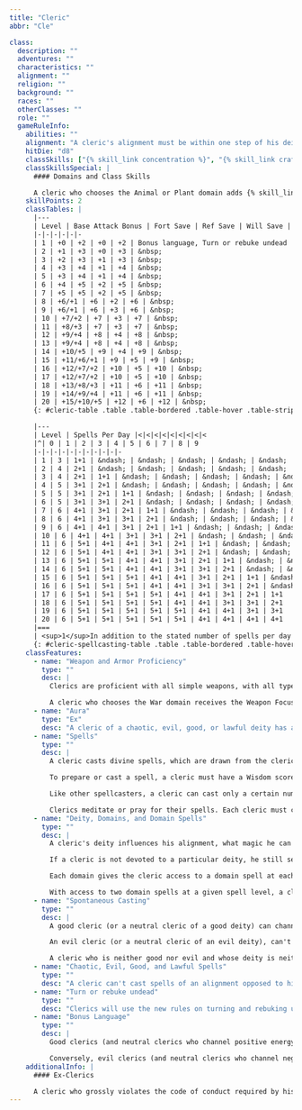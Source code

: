 ```yaml
---
title: "Cleric"
abbr: "Cle"

class:
  description: ""
  adventures: ""
  characteristics: ""
  alignment: ""
  religion: ""
  background: ""
  races: ""
  otherClasses: ""
  role: ""
  gameRuleInfo:
    abilities: ""
    alignment: "A cleric's alignment must be within one step of his deity's (that is, it may be one step away on either the lawful-chaotic axis or the good-evil axis, but not both). A cleric may not be neutral unless his deity's alignment is also neutral."
    hitDie: "d8"
    classSkills: ["{% skill_link concentration %}", "{% skill_link craft %}", "{% skill_link diplomacy %}", "{% skill_link heal %}", "{% skill_link knowledge 'Knowledge (Arcana)' %}", "{% skill_link knowledge 'Knowledge (History)' %}", "{% skill_link knowledge 'Knowledge (Religion)' %}", "{% skill_link knowledge 'Knowledge (The Planes)' %}", "{% skill_link profession %}", "{% skill_link spellcraft %}"]
    classSkillsSpecial: |
      #### Domains and Class Skills

      A cleric who chooses the Animal or Plant domain adds {% skill_link knowledge "Knowledge (Nature)" %} to the cleric class skills listed above. A cleric who chooses the Knowledge domain adds all _knowledge_ skills to the list. A cleric who chooses the Travel domain adds {% skill_link survival %} to the list. A cleric who chooses the Trickery domain adds {% skill_link bluff %}", "{% skill_link disguise %}, and {% skill_link hide %} to the list.
    skillPoints: 2
    classTables: |
      |---
      | Level | Base Attack Bonus | Fort Save | Ref Save | Will Save | Special
      |-|-|-|-|-|-
      | 1 | +0 | +2 | +0 | +2 | Bonus language, Turn or rebuke undead
      | 2 | +1 | +3 | +0 | +3 | &nbsp;
      | 3 | +2 | +3 | +1 | +3 | &nbsp;
      | 4 | +3 | +4 | +1 | +4 | &nbsp;
      | 5 | +3 | +4 | +1 | +4 | &nbsp;
      | 6 | +4 | +5 | +2 | +5 | &nbsp;
      | 7 | +5 | +5 | +2 | +5 | &nbsp;
      | 8 | +6/+1 | +6 | +2 | +6 | &nbsp;
      | 9 | +6/+1 | +6 | +3 | +6 | &nbsp;
      | 10 | +7/+2 | +7 | +3 | +7 | &nbsp;
      | 11 | +8/+3 | +7 | +3 | +7 | &nbsp;
      | 12 | +9/+4 | +8 | +4 | +8 | &nbsp;
      | 13 | +9/+4 | +8 | +4 | +8 | &nbsp;
      | 14 | +10/+5 | +9 | +4 | +9 | &nbsp;
      | 15 | +11/+6/+1 | +9 | +5 | +9 | &nbsp;
      | 16 | +12/+7/+2 | +10 | +5 | +10 | &nbsp;
      | 17 | +12/+7/+2 | +10 | +5 | +10 | &nbsp;
      | 18 | +13/+8/+3 | +11 | +6 | +11 | &nbsp;
      | 19 | +14/+9/+4 | +11 | +6 | +11 | &nbsp;
      | 20 | +15/+10/+5 | +12 | +6 | +12 | &nbsp;
      {: #cleric-table .table .table-bordered .table-hover .table-striped data-caption="Table: The Cleric" }

      |---
      | Level | Spells Per Day |<|<|<|<|<|<|<|<|<
      |^| 0 | 1 | 2 | 3 | 4 | 5 | 6 | 7 | 8 | 9
      |-|-|-|-|-|-|-|-|-|-|-
      | 1 | 3 | 1+1 | &ndash; | &ndash; | &ndash; | &ndash; | &ndash; | &ndash; | &ndash; | &ndash;
      | 2 | 4 | 2+1 | &ndash; | &ndash; | &ndash; | &ndash; | &ndash; | &ndash; | &ndash; | &ndash;
      | 3 | 4 | 2+1 | 1+1 | &ndash; | &ndash; | &ndash; | &ndash; | &ndash; | &ndash; | &ndash;
      | 4 | 5 | 3+1 | 2+1 | &ndash; | &ndash; | &ndash; | &ndash; | &ndash; | &ndash; | &ndash;
      | 5 | 5 | 3+1 | 2+1 | 1+1 | &ndash; | &ndash; | &ndash; | &ndash; | &ndash; | &ndash;
      | 6 | 5 | 3+1 | 3+1 | 2+1 | &ndash; | &ndash; | &ndash; | &ndash; | &ndash; | &ndash;
      | 7 | 6 | 4+1 | 3+1 | 2+1 | 1+1 | &ndash; | &ndash; | &ndash; | &ndash; | &ndash;
      | 8 | 6 | 4+1 | 3+1 | 3+1 | 2+1 | &ndash; | &ndash; | &ndash; | &ndash; | &ndash;
      | 9 | 6 | 4+1 | 4+1 | 3+1 | 2+1 | 1+1 | &ndash; | &ndash; | &ndash; | &ndash;
      | 10 | 6 | 4+1 | 4+1 | 3+1 | 3+1 | 2+1 | &ndash; | &ndash; | &ndash; | &ndash;
      | 11 | 6 | 5+1 | 4+1 | 4+1 | 3+1 | 2+1 | 1+1 | &ndash; | &ndash; | &ndash;
      | 12 | 6 | 5+1 | 4+1 | 4+1 | 3+1 | 3+1 | 2+1 | &ndash; | &ndash; | &ndash;
      | 13 | 6 | 5+1 | 5+1 | 4+1 | 4+1 | 3+1 | 2+1 | 1+1 | &ndash; | &ndash;
      | 14 | 6 | 5+1 | 5+1 | 4+1 | 4+1 | 3+1 | 3+1 | 2+1 | &ndash; | &ndash;
      | 15 | 6 | 5+1 | 5+1 | 5+1 | 4+1 | 4+1 | 3+1 | 2+1 | 1+1 | &ndash;
      | 16 | 6 | 5+1 | 5+1 | 5+1 | 4+1 | 4+1 | 3+1 | 3+1 | 2+1 | &ndash;
      | 17 | 6 | 5+1 | 5+1 | 5+1 | 5+1 | 4+1 | 4+1 | 3+1 | 2+1 | 1+1
      | 18 | 6 | 5+1 | 5+1 | 5+1 | 5+1 | 4+1 | 4+1 | 3+1 | 3+1 | 2+1
      | 19 | 6 | 5+1 | 5+1 | 5+1 | 5+1 | 5+1 | 4+1 | 4+1 | 3+1 | 3+1
      | 20 | 6 | 5+1 | 5+1 | 5+1 | 5+1 | 5+1 | 4+1 | 4+1 | 4+1 | 4+1
      |===
      | <sup>1</sup>In addition to the stated number of spells per day for 1st- through 9th-level spells, a cleric gets a domain spell for each spell level, starting at 1st.The "+1" in the entries on this table represents that spell. Domain spells are in addition to any bonus spells the cleric may receive for having a high Wisdom score. |<|<|<|<|<|<|<|<|<|<
      {: #cleric-spellcasting-table .table .table-bordered .table-hover .table-striped data-caption="Table: Cleric Spellcasting" }
    classFeatures:
      - name: "Weapon and Armor Proficiency"
        type: ""
        desc: |
          Clerics are proficient with all simple weapons, with all types of armor (light, medium, and heavy), and with shields (except tower shields).

          A cleric who chooses the War domain receives the Weapon Focus feat related to his deity's weapon as a bonus feat. He also receives the appropriate Martial Weapon Proficiency feat as a bonus feat, if the weapon falls into that category.
      - name: "Aura"
        type: "Ex"
        desc: "A cleric of a chaotic, evil, good, or lawful deity has a particularly powerful aura corresponding to the deity's alignment (see the _detect evil_ spell for details). Clerics who don't worship a specific deity but choose the Chaos, Evil, Good, or Law domain have a similarly powerful aura of the corresponding alignment."
      - name: "Spells"
        type: ""
        desc: |
          A cleric casts divine spells, which are drawn from the cleric spell list. However, his alignment may restrict him from casting certain spells opposed to his moral or ethical beliefs; see Chaotic, Evil, Good, and Lawful Spells, below. A cleric must choose and prepare his spells in advance (see below).

          To prepare or cast a spell, a cleric must have a Wisdom score equal to at least 10 + the spell level. The Difficulty Class for a saving throw against a cleric's spell is 10 + the spell level + the cleric's Wisdom modifier.

          Like other spellcasters, a cleric can cast only a certain number of spells of each spell level per day. His base daily spell allotment is given on Table: The Cleric. In addition, he receives bonus spells per day if he has a high Wisdom score. A cleric also gets one domain spell of each spell level he can cast, starting at 1st level. When a cleric prepares a spell in a domain spell slot, it must come from one of his two domains (see Deities, Domains, and Domain Spells, below).

          Clerics meditate or pray for their spells. Each cleric must choose a time at which he must spend 1 hour each day in quiet contemplation or supplication to regain his daily allotment of spells. Time spent resting has no effect on whether a cleric can prepare spells. A cleric may prepare and cast any spell on the cleric spell list, provided that he can cast spells of that level, but he must choose which spells to prepare during his daily meditation.
      - name: "Deity, Domains, and Domain Spells"
        type: ""
        desc: |
          A cleric's deity influences his alignment, what magic he can perform, his values, and how others see him. A cleric chooses two domains from among those belonging to his deity. A cleric can select an alignment domain (Chaos, Evil, Good, or Law) only if his alignment matches that domain.

          If a cleric is not devoted to a particular deity, he still selects two domains to represent his spiritual inclinations and abilities. The restriction on alignment domains still applies.

          Each domain gives the cleric access to a domain spell at each spell level he can cast, from 1st on up, as well as a granted power. The cleric gets the granted powers of both the domains selected.

          With access to two domain spells at a given spell level, a cleric prepares one or the other each day in his domain spell slot. If a domain spell is not on the cleric spell list, a cleric can prepare it only in his domain spell slot.
      - name: "Spontaneous Casting"
        type: ""
        desc: |
          A good cleric (or a neutral cleric of a good deity) can channel stored spell energy into healing spells that the cleric did not prepare ahead of time. The cleric can "lose" any prepared spell that is not a domain spell in order to cast any cure spell of the same spell level or lower (a cure spell is any spell with "cure" in its name).

          An evil cleric (or a neutral cleric of an evil deity), can't convert prepared spells to cure spells but can convert them to inflict spells (an inflict spell is one with "inflict" in its name).

          A cleric who is neither good nor evil and whose deity is neither good nor evil can convert spells to either cure spells or inflict spells (player's choice). Once the player makes this choice, it cannot be reversed. This choice also determines whether the cleric turns or commands undead.
      - name: "Chaotic, Evil, Good, and Lawful Spells"
        type: ""
        desc: "A cleric can't cast spells of an alignment opposed to his own or his deity's (if he has one). Spells associated with particular alignments are indicated by the chaos, evil, good, and law descriptors in their spell descriptions."
      - name: "Turn or rebuke undead"
        type: ""
        desc: "Clerics will use the new rules on turning and rebuking undead."
      - name: "Bonus Language"
        type: ""
        desc: |
          Good clerics (and neutral clerics who channel positive energy) automatically receive Celestial as a bonus language (at Rank 2) at 1st level. All verbal components for all divine spells cast by these clerics are spoken in Celestial.

          Conversely, evil clerics (and neutral clerics who channel negative energy) automatically receive Abyssal as a bonus language (at Rank 2) at 1st level. All verbal components for all divine spells cast by these clerics are spoken in Abyssal.
    additionalInfo: |
      #### Ex-Clerics

      A cleric who grossly violates the code of conduct required by his god loses all spells and class features, except for armor and shield proficiencies and proficiency with simple weapons. He cannot thereafter gain levels as a cleric of that god until he atones (see the _atonement_ spell description).
---
```

